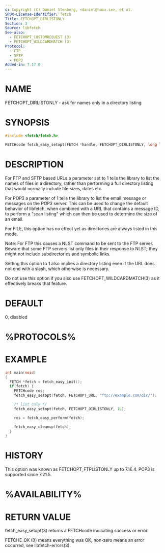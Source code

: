 ```yaml
---
c: Copyright (C) Daniel Stenberg, <daniel@haxx.se>, et al.
SPDX-License-Identifier: fetch
Title: FETCHOPT_DIRLISTONLY
Section: 3
Source: libfetch
See-also:
  - FETCHOPT_CUSTOMREQUEST (3)
  - FETCHOPT_WILDCARDMATCH (3)
Protocol:
  - FTP
  - SFTP
  - POP3
Added-in: 7.17.0
---
```


# NAME

FETCHOPT_DIRLISTONLY - ask for names only in a directory listing

# SYNOPSIS

~~~c
#include <fetch/fetch.h>

FETCHcode fetch_easy_setopt(FETCH *handle, FETCHOPT_DIRLISTONLY, long listonly);
~~~

# DESCRIPTION

For FTP and SFTP based URLs a parameter set to 1 tells the library to list the
names of files in a directory, rather than performing a full directory listing
that would normally include file sizes, dates etc.

For POP3 a parameter of 1 tells the library to list the email message or
messages on the POP3 server. This can be used to change the default behavior
of libfetch, when combined with a URL that contains a message ID, to perform a
"scan listing" which can then be used to determine the size of an email.

For FILE, this option has no effect yet as directories are always listed in
this mode.

Note: For FTP this causes a NLST command to be sent to the FTP server. Beware
that some FTP servers list only files in their response to NLST; they might
not include subdirectories and symbolic links.

Setting this option to 1 also implies a directory listing even if the URL
does not end with a slash, which otherwise is necessary.

Do not use this option if you also use FETCHOPT_WILDCARDMATCH(3) as it
effectively breaks that feature.

# DEFAULT

0, disabled

# %PROTOCOLS%

# EXAMPLE

~~~c
int main(void)
{
  FETCH *fetch = fetch_easy_init();
  if(fetch) {
    FETCHcode res;
    fetch_easy_setopt(fetch, FETCHOPT_URL, "ftp://example.com/dir/");

    /* list only */
    fetch_easy_setopt(fetch, FETCHOPT_DIRLISTONLY, 1L);

    res = fetch_easy_perform(fetch);

    fetch_easy_cleanup(fetch);
  }
}
~~~

# HISTORY

This option was known as FETCHOPT_FTPLISTONLY up to 7.16.4. POP3 is supported
since 7.21.5.

# %AVAILABILITY%

# RETURN VALUE

fetch_easy_setopt(3) returns a FETCHcode indicating success or error.

FETCHE_OK (0) means everything was OK, non-zero means an error occurred, see
libfetch-errors(3).
